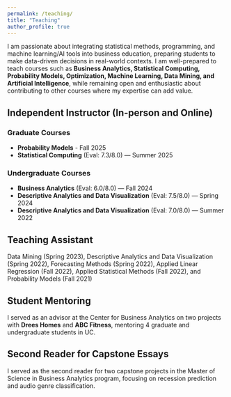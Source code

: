 ```yaml
---
permalink: /teaching/
title: "Teaching"
author_profile: true
---
```


I am passionate about integrating statistical methods, programming, and machine learning/AI tools into business education, preparing students to make data-driven decisions in real-world contexts. I am well-prepared to teach courses such as **Business Analytics, Statistical Computing, Probability Models, Optimization, Machine Learning, Data Mining, and Artificial Intelligence**, while remaining open and enthusiastic about contributing to other courses where my expertise can add value.

## Independent Instructor (In-person and Online)

### Graduate Courses
- **Probability Models** - Fall 2025
- **Statistical Computing** (Eval: 7.3/8.0) — Summer 2025

### Undergraduate Courses
- **Business Analytics** (Eval: 6.0/8.0) — Fall 2024
- **Descriptive Analytics and Data Visualization** (Eval: 7.5/8.0) — Spring 2024
- **Descriptive Analytics and Data Visualization** (Eval: 7.0/8.0) — Summer 2022

## Teaching Assistant

Data Mining (Spring 2023), Descriptive Analytics and Data Visualization (Spring 2022), Forecasting Methods (Spring 2022), Applied Linear Regression (Fall 2022), Applied Statistical Methods (Fall 2022), and Probability Models (Fall 2021)

## Student Mentoring

I served as an advisor at the Center for Business Analytics on two projects with **Drees Homes** and **ABC Fitness**, mentoring 4 graduate and undergraduate students in UC.

## Second Reader for Capstone Essays

I served as the second reader for two capstone projects in the Master of Science in Business Analytics program, focusing on recession prediction and audio genre classification.
